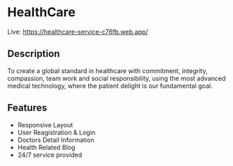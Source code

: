 # HealthCare

Live: https://healthcare-service-c76fb.web.app/

## Description
To create a global standard in healthcare with commitment, integrity, compassion, team work and social responsibility, using the most advanced medical technology, where the patient delight is our fundamental goal.

## Features

- Responsive Layout
- User Reagistration & Login
- Doctors Detail Information
- Health Related Blog
- 24/7 service provided